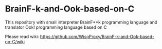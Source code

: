 BrainF-k-and-Ook-based-on-C
===========================

This repository with small interpreter BrainF**k programming language and translator Ook! programming language based on C

Please read wiki:
https://github.com/WispProxy/BrainF-k-and-Ook-based-on-C/wiki

